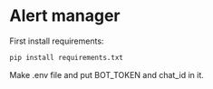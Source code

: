 # Alert manager

First install requirements:
```bash
pip install requirements.txt
```

Make .env file and put BOT_TOKEN and chat_id in it.
